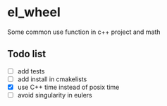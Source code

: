 # el_wheel
Some common use function in c++ project and math

## Todo list
- [ ] add tests  
- [ ] add install in cmakelists  
- [x] use C++ time instead of posix time  
- [ ] avoid singularity in eulers 
